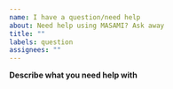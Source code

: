 ```yaml
---
name: I have a question/need help
about: Need help using MASAMI? Ask away
title: ""
labels: question
assignees: ""
---
```


<!--
BEFORE YOU CREATE AN ISSUE, PLEASE READ THE BELOW!
- Is this feature request related to the Monika After Story game? If yes, then this is the wrong place to ask, please direct all MAS game issues to https://discord.gg/XjfgvnCvYM
- Has this been asked before? Please check that an issue with the same question is not already open before posting this.
- Please check out the discussions tab: https://github.com/WeebNetsu/masami/discussions
- Is this about adding more "MODS" to the game? That is related to MAS and not MASAMI, please ask that here: https://discord.gg/XjfgvnCvYM
 -->

**Describe what you need help with**

<!--
A clear and concise description of what you want to happen. Please be descriptive!

"I need help"
"Please reply help me"
"Why does it not work"

The above examples are BAD ways to ask questions, please provide context and a description!
-->
